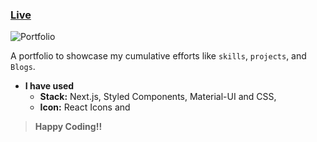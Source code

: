 ### [Live]()
![Portfolio](https://user-images.githubusercontent.com/50996696/122915180-1c0c3e00-d379-11eb-9de3-3f7be2011c6e.png)

A portfolio to showcase my cumulative efforts like ```skills```, ```projects```, and ```Blogs```.

- **I have used**
  - **Stack:** Next.js, Styled Components, Material-UI and CSS,
  - **Icon:** React Icons and 

> **Happy Coding!!**
